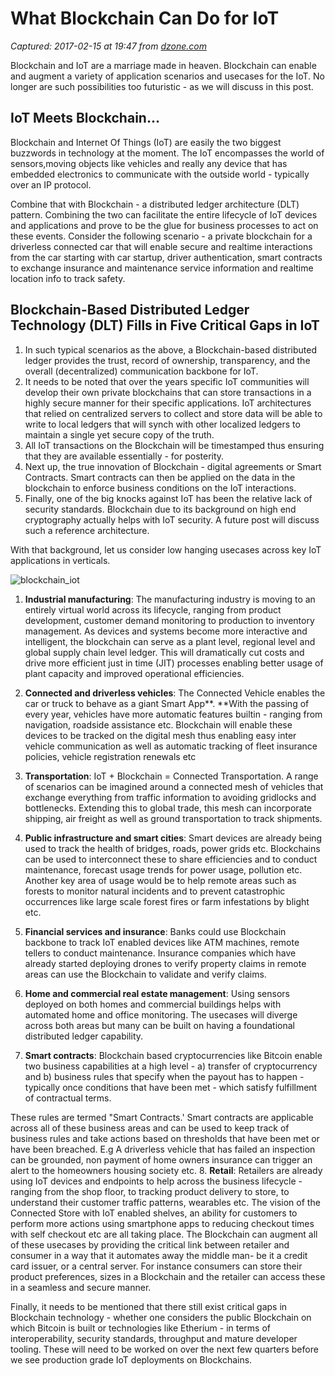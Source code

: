 # What Blockchain Can Do for IoT

_Captured: 2017-02-15 at 19:47 from [dzone.com](https://dzone.com/articles/what-blockchain-can-do-for-the-internet-of-things?edition=269881&utm_source=Daily%20Digest&utm_medium=email&utm_campaign=dd%202017-02-15)_

Blockchain and IoT are a marriage made in heaven. Blockchain can enable and augment a variety of application scenarios and usecases for the IoT. No longer are such possibilities too futuristic - as we will discuss in this post.

## **IoT Meets Blockchain...**

Blockchain and Internet Of Things (IoT) are easily the two biggest buzzwords in technology at the moment. The IoT encompasses the world of sensors,moving objects like vehicles and really any device that has embedded electronics to communicate with the outside world - typically over an IP protocol.

Combine that with Blockchain - a distributed ledger architecture (DLT) pattern. Combining the two can facilitate the entire lifecycle of IoT devices and applications and prove to be the glue for business processes to act on these events. Consider the following scenario - a private blockchain for a driverless connected car that will enable secure and realtime interactions from the car starting with car startup, driver authentication, smart contracts to exchange insurance and maintenance service information and realtime location info to track safety.

## **Blockchain-Based Distributed Ledger Technology (DLT) Fills in Five Critical Gaps in IoT**

  1. In such typical scenarios as the above, a Blockchain-based distributed ledger provides the trust, record of ownership, transparency, and the overall (decentralized) communication backbone for IoT.
  2. It needs to be noted that over the years specific IoT communities will develop their own private blockchains that can store transactions in a highly secure manner for their specific applications. IoT architectures that relied on centralized servers to collect and store data will be able to write to local ledgers that will synch with other localized ledgers to maintain a single yet secure copy of the truth.
  3. All IoT transactions on the Blockchain will be timestamped thus ensuring that they are available essentially - for posterity.
  4. Next up, the true innovation of Blockchain - digital agreements or Smart Contracts. Smart contracts can then be applied on the data in the blockchain to enforce business conditions on the IoT interactions.
  5. Finally, one of the big knocks against IoT has been the relative lack of security standards. Blockchain due to its background on high end cryptography actually helps with IoT security. A future post will discuss such a reference architecture.

With that background, let us consider low hanging usecases across key IoT applications in verticals.

![blockchain_iot](https://i1.wp.com/www.vamsitalkstech.com/wp-content/uploads/2016/12/Blockchain_IoT.png?resize=840%2C560)

  1. **Industrial manufacturing**: The manufacturing industry is moving to an entirely virtual world across its lifecycle, ranging from product development, customer demand monitoring to production to inventory management. As devices and systems become more interactive and intelligent, the blockchain can serve as a plant level, regional level and global supply chain level ledger. This will dramatically cut costs and drive more efficient just in time (JIT) processes enabling better usage of plant capacity and improved operational efficiencies.

  2. **Connected and driverless vehicles**: The Connected Vehicle enables the car or truck to behave as a giant Smart App**. **With the passing of every year, vehicles have more automatic features builtin - ranging from navigation, roadside assistance etc. Blockchain will enable these devices to be tracked on the digital mesh thus enabling easy inter vehicle communication as well as automatic tracking of fleet insurance policies, vehicle registration renewals etc
  3. **Transportation**: IoT + Blockchain = Connected Transportation. A range of scenarios can be imagined around a connected mesh of vehicles that exchange everything from traffic information to avoiding gridlocks and bottlenecks. Extending this to global trade, this mesh can incorporate shipping, air freight as well as ground transportation to track shipments.
  4. **Public infrastructure and smart cities**: Smart devices are already being used to track the health of bridges, roads, power grids etc. Blockchains can be used to interconnect these to share efficiencies and to conduct maintenance, forecast usage trends for power usage, pollution etc. Another key area of usage would be to help remote areas such as forests to monitor natural incidents and to prevent catastrophic occurrences like large scale forest fires or farm infestations by blight etc.
  5. **Financial services and insurance**: Banks could use Blockchain backbone to track IoT enabled devices like ATM machines, remote tellers to conduct maintenance. Insurance companies which have already started deploying drones to verify property claims in remote areas can use the Blockchain to validate and verify claims.
  6. **Home and commercial real estate management**: Using sensors deployed on both homes and commercial buildings helps with automated home and office monitoring. The usecases will diverge across both areas but many can be built on having a foundational distributed ledger capability.
  7. **Smart contracts**: Blockchain based cryptocurrencies like Bitcoin enable two business capabilities at a high level - a) transfer of cryptocurrency and b) business rules that specify when the payout has to happen - typically once conditions that have been met - which satisfy fulfillment of contractual terms.  
  
These rules are termed "Smart Contracts.' Smart contracts are applicable across all of these business areas and can be used to keep track of business rules and take actions based on thresholds that have been met or have been breached. E.g A driverless vehicle that has failed an inspection can be grounded, non payment of home owners insurance can trigger an alert to the homeowners housing society etc.
  8. **Retail**: Retailers are already using IoT devices and endpoints to help across the business lifecycle - ranging from the shop floor, to tracking product delivery to store, to understand their customer traffic patterns, wearables etc. The vision of the Connected Store with IoT enabled shelves, an ability for customers to perform more actions using smartphone apps to reducing checkout times with self checkout etc are all taking place. The Blockchain can augment all of these usecases by providing the critical link between retailer and consumer in a way that it automates away the middle man- be it a credit card issuer, or a central server. For instance consumers can store their product preferences, sizes in a Blockchain and the retailer can access these in a seamless and secure manner.

Finally, it needs to be mentioned that there still exist critical gaps in Blockchain technology - whether one considers the public Blockchain on which Bitcoin is built or technologies like Etherium - in terms of interoperability, security standards, throughput and mature developer tooling. These will need to be worked on over the next few quarters before we see production grade IoT deployments on Blockchains.
